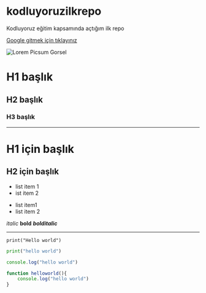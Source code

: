 # kodluyoruzilkrepo
Kodluyoruz eğitim kapsamında açtığım ilk repo

[Google gitmek için tıklayınız](https://google.com)

![Lorem Picsum Gorsel](https://picsum.photos/200/300)
# H1 başlık
## H2 başlık
### H3 başlık
-------------
H1 için başlık
=
H2 için başlık
-   
- list item 1
- ist item 2
* list item1
* list item 2

*italic* **bold** ***bolditalic***
***
```
print("Hello world")
```

```python
print("hello world")
```
```javascript
console.log("hello world")

function helloworld(){
    console.log("hello world")
}
```